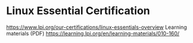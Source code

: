 # Linux Essential Certification   
https://www.lpi.org/our-certifications/linux-essentials-overview
Learning materials (PDF) https://learning.lpi.org/en/learning-materials/010-160/
